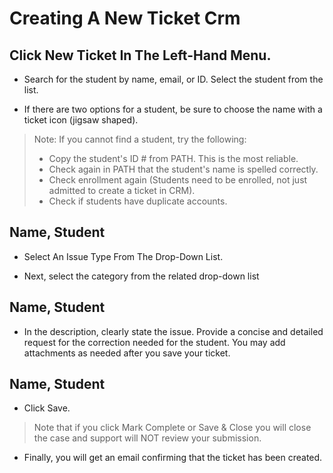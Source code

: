 # Creating A New Ticket Crm

## Click New Ticket In The Left-Hand Menu.

- Search for the student by name, email, or ID. Select the student from the list.

- If there are two options for a student, be sure to choose the name with a ticket icon (jigsaw shaped).

> Note: If you cannot find a student, try the following:
> - Copy the student's ID # from PATH. This is the most reliable.
> - Check again in PATH that the student's name is spelled correctly.
> - Check enrollment again (Students need to be enrolled, not just admitted to create a ticket in CRM).
> - Check if students have duplicate accounts.

## Name, Student

- Select An Issue Type From The Drop-Down List.

- Next, select the category from the related drop-down list

## Name, Student

- In the description, clearly state the issue. Provide a concise and detailed request for the correction needed for the student. You may add attachments as needed after you save your ticket.

## Name, Student

- Click Save.

> Note that if you click Mark Complete or Save & Close you will close the case and support will NOT review your submission.

- Finally, you will get an email confirming that the ticket has been created.

